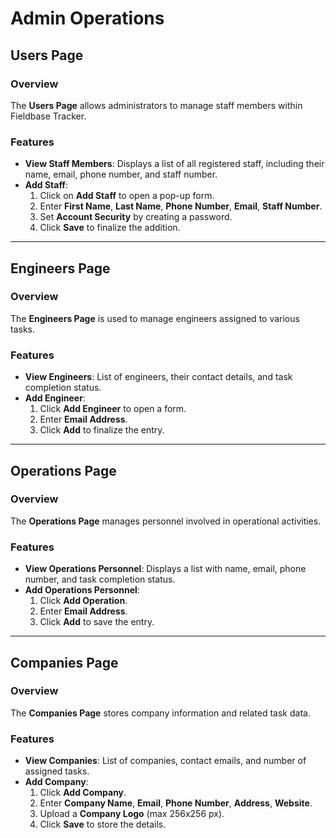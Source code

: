 # Admin Operations

## Users Page

### Overview
The **Users Page** allows administrators to manage staff members within Fieldbase Tracker.

### Features
- **View Staff Members**: Displays a list of all registered staff, including their name, email, phone number, and staff number.
- **Add Staff**:
  1. Click on **Add Staff** to open a pop-up form.
  2. Enter **First Name**, **Last Name**, **Phone Number**, **Email**, **Staff Number**.
  3. Set **Account Security** by creating a password.
  4. Click **Save** to finalize the addition.

---

## Engineers Page

### Overview
The **Engineers Page** is used to manage engineers assigned to various tasks.

### Features
- **View Engineers**: List of engineers, their contact details, and task completion status.
- **Add Engineer**:
  1. Click **Add Engineer** to open a form.
  2. Enter **Email Address**.
  3. Click **Add** to finalize the entry.

---

## Operations Page

### Overview
The **Operations Page** manages personnel involved in operational activities.

### Features
- **View Operations Personnel**: Displays a list with name, email, phone number, and task completion status.
- **Add Operations Personnel**:
  1. Click **Add Operation**.
  2. Enter **Email Address**.
  3. Click **Add** to save the entry.

---

## Companies Page

### Overview
The **Companies Page** stores company information and related task data.

### Features
- **View Companies**: List of companies, contact emails, and number of assigned tasks.
- **Add Company**:
  1. Click **Add Company**.
  2. Enter **Company Name**, **Email**, **Phone Number**, **Address**, **Website**.
  3. Upload a **Company Logo** (max 256x256 px).
  4. Click **Save** to store the details.
